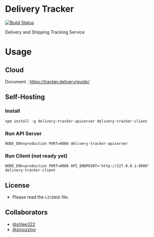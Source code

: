 # Delivery Tracker
[![Build Status](https://travis-ci.org/shlee322/delivery-tracker.svg?branch=master)](https://travis-ci.org/shlee322/delivery-tracker)

Delivery and Shipping Tracking Service

# Usage
## Cloud
Document : https://tracker.delivery/guide/

## Self-Hosting

### Install
```
npm install -g delivery-tracker-apiserver delivery-tracker-client
```

### Run API Server
```
NODE_ENV=production PORT=8080 delivery-tracker-apiserver
```

### Run Client (not ready yet)
```
NODE_ENV=production PORT=8888 API_ENDPOINT='http://127.0.0.1:8080' delivery-tracker-client
```

## License
- Please read the `LICENSE` file.

## Collaborators
- [@shlee322](https://github.com/shlee322)
- [@zinozzino](https://github.com/zinozzino)

